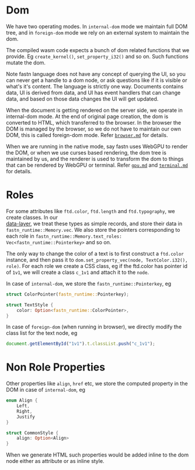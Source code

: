 # Dom

We have two operating modes. In `internal-dom` mode we maintain full DOM tree, and in `foreign-dom` mode we rely on an 
external system to maintain the dom.

The compiled wasm code expects a bunch of dom related functions that we provide. Eg `create_kernel()`, 
`set_property_i32()` and so on. Such functions mutate the dom.

Note fastn language does not have any concept of querying the UI, so you can never get a handle to a dom node, or
ask questions like if it is visible or what's it's content. The language is strictly one way. Documents contains data,
UI is derived from data, and UI has event handlers that can change data, and based on those data changes the UI will
get updated.

When the document is getting rendered on the server side, we operate in internal-dom mode. At the end of original page 
creation, the dom is converted to HTML, which transferred to the browser. In the browser the DOM is managed by the
browser, so we do not have to maintain our own DOM, this is called foreign-dom mode. Refer [`browser.md`](browser.md)
for details.

When we are running in the native mode, say fastn uses WebGPU to render the DOM, or when we use curses based rendering,
the dom tree is maintained by us, and the renderer is used to transform the dom to things that can be rendered by WebGPU
or terminal. Refer [`gpu.md`](gpu.md) and [`terminal.md`](terminal.md) for details.

# Roles

For some attributes like `ftd.color`, `ftd.length` and `ftd.typography`, we create classes. In our  
[data-layer](data-layer.md), we treat these types as simple records, and store their data in `fastn_runtime::Memory.vec`.
We also store the pointers corresponding to each role in `fastn_runtime::Memory.text_roles: 
Vec<fastn_runtime::Pointerkey>` and so on. 

The only way to change the color of a text is to first construct a `ftd.color` instance, and then pass it to 
`dom.set_property_vec(node, TextColor.i32(), role)`. For each role we create a CSS class, eg if the ftd.color has 
pointer id of `1v1`, we will create a class `c_1v1` and attach it to the `node`. 

In case of `internal-dom`, we store the `fastn_runtime::Pointerkey`, eg

```rust
struct ColorPointer(fastn_runtime::Pointerkey);

struct TextStyle {
    color: Option<fastn_runtime::ColorPointer>,
}
```

In case of `foreign-dom` (when running in browser), we directly modify the class list for the text node, eg

```js
document.getElementById("1v1").t.classList.push("c_1v1");
```

# Non Role Properties

Other properties like `align`, `href` etc, we store the computed property in the DOM in case of `internal-dom`, eg

```rust
enum Align {
    Left,
    Right,
    Justify
}

struct CommonStyle {
    align: Option<Align>
}
```

When we generate HTML such properties would be added inline to the dom node either as attribute or as inline style.